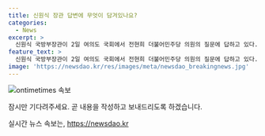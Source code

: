 ```yaml
---
title: 신원식 장관 답변에 무엇이 담겨있나요?
categories:
  - News
excerpt: >
  신원식 국방부장관이 2일 여의도 국회에서 전현희 더불어민주당 의원의 질문에 답하고 있다. 이는 제415회 국회(임시회) 4차 본회의의 정치·외교·통일·안보 분야 대정부질문으로 진행된 것으로 알려졌다.
feature_text: >
  신원식 국방부장관이 2일 여의도 국회에서 전현희 더불어민주당 의원의 질문에 답하고 있다. 이는 제415회 국회(임시회) 4차 본회의의 정치·외교·통일·안보 분야 대정부질문으로 진행된 것으로 알려졌다.
image: 'https://newsdao.kr/res/images/meta/newsdao_breakingnews.jpg'
---
```


<p><img src="https://newsdao.kr/res/images/meta/newsdao_breakingnews.jpg" alt="ontimetimes 속보" /></p>

<p>잠시만 기다려주세요. 곧 내용을 작성하고 보내드리도록 하겠습니다.</p>
실시간 뉴스 속보는, <a href="https://newsdao.kr" rel="dofollow">https://newsdao.kr</a>


